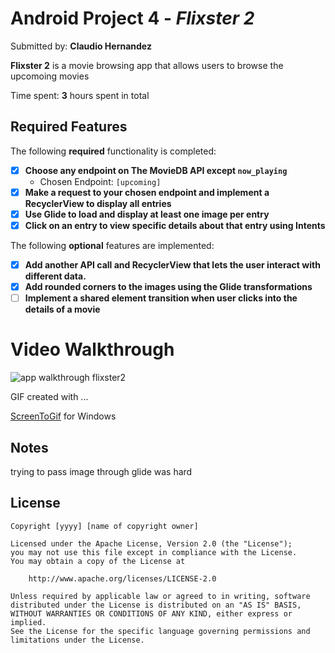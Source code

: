 # Android Project 4 - *Flixster 2*

Submitted by: **Claudio Hernandez**

**Flixster 2** is a movie browsing app that allows users to browse the upcomoing movies

Time spent: **3** hours spent in total

## Required Features

The following **required** functionality is completed:

- [x] **Choose any endpoint on The MovieDB API except `now_playing`**
  - Chosen Endpoint: `[upcoming]`
- [x] **Make a request to your chosen endpoint and implement a RecyclerView to display all entries**
- [x] **Use Glide to load and display at least one image per entry**
- [x] **Click on an entry to view specific details about that entry using Intents**

The following **optional** features are implemented:

- [x] **Add another API call and RecyclerView that lets the user interact with different data.** 
- [x] **Add rounded corners to the images using the Glide transformations**
- [ ] **Implement a shared element transition when user clicks into the details of a movie**

# Video Walkthrough

![app walkthrough flixster2](https://user-images.githubusercontent.com/101302200/226482423-aa41bc21-96af-47ec-bf7e-c0ced436639e.gif)

<!-- Replace this with whatever GIF tool you used! -->
GIF created with ...  

[ScreenToGif](https://www.screentogif.com/) for Windows


## Notes

trying to pass image through glide was hard
## License

    Copyright [yyyy] [name of copyright owner]

    Licensed under the Apache License, Version 2.0 (the "License");
    you may not use this file except in compliance with the License.
    You may obtain a copy of the License at

        http://www.apache.org/licenses/LICENSE-2.0

    Unless required by applicable law or agreed to in writing, software
    distributed under the License is distributed on an "AS IS" BASIS,
    WITHOUT WARRANTIES OR CONDITIONS OF ANY KIND, either express or implied.
    See the License for the specific language governing permissions and
    limitations under the License.
